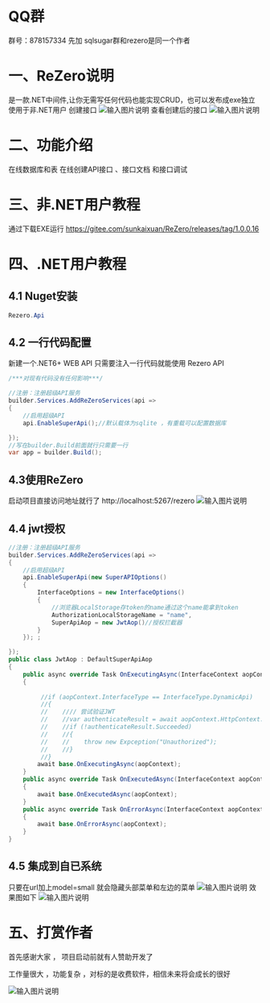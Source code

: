 # QQ群
群号：878157334   先加 sqlsugar群和rezero是同一个作者
# 一、ReZero说明
是一款.NET中间件,让你无需写任何代码也能实现CRUD，也可以发布成exe独立使用于非.NET用户
创建接口
![输入图片说明](READMEIMG/image1.png)
查看创建后的接口
![输入图片说明](READMEIMG/image5.png)


# 二、功能介绍
在线数据库和表
在线创建API接口 、接口文档 和接口调试

 
# 三、非.NET用户教程
通过下载EXE运行
https://gitee.com/sunkaixuan/ReZero/releases/tag/1.0.0.16


# 四、.NET用户教程

## 4.1 Nuget安装
```cs
Rezero.Api 
``` 
## 4.2 一行代码配置
新建一个.NET6+ WEB API
只需要注入一行代码就能使用 Rezero API

```cs
/***对现有代码没有任何影响***/

//注册：注册超级API服务
builder.Services.AddReZeroServices(api =>
{
    //启用超级API
    api.EnableSuperApi();//默认载体为sqlite ，有重载可以配置数据库

});
//写在builder.Build前面就行只需要一行
var app = builder.Build();

```
## 4.3使用ReZero
启动项目直接访问地址就行了
http://localhost:5267/rezero 
![输入图片说明](READMEIMG/image8.png)

## 4.4 jwt授权

```cs
//注册：注册超级API服务
builder.Services.AddReZeroServices(api =>
{
    //启用超级API
    api.EnableSuperApi(new SuperAPIOptions()
    { 
        InterfaceOptions = new InterfaceOptions()
        {
            //浏览器LocalStorage存token的name通过这个name能拿到token 
            AuthorizationLocalStorageName = "name",
            SuperApiAop = new JwtAop()//授权拦截器
        }
    }); ;

});
public class JwtAop : DefaultSuperApiAop
{
    public async override Task OnExecutingAsync(InterfaceContext aopContext)
    {
       
         //if (aopContext.InterfaceType == InterfaceType.DynamicApi)
         //{
         //    //// 尝试验证JWT  
         //    //var authenticateResult = await aopContext.HttpContext.AuthenticateAsync(JwtBearerDefaults.AuthenticationScheme);
         //    //if (!authenticateResult.Succeeded)
         //    //{ 
         //    //    throw new Expception("Unauthorized"); 
         //    //}
         //}
        await base.OnExecutingAsync(aopContext);
    }
    public async override Task OnExecutedAsync(InterfaceContext aopContext)
    {
        await base.OnExecutedAsync(aopContext);
    }
    public async override Task OnErrorAsync(InterfaceContext aopContext)
    {
        await base.OnErrorAsync(aopContext);
    }
}

```
## 4.5 集成到自已系统
只要在url加上model=small 就会隐藏头部菜单和左边的菜单
![输入图片说明](READMEIMG/image10.png)
效果图如下
![输入图片说明](READMEIMG/image9.png)
# 五、打赏作者

首先感谢大家 ， 项目启动前就有人赞助开发了 

工作量很大 ，功能复杂 ，对标的是收费软件，相信未来将会成长的很好

![输入图片说明](READMEIMG/image6.png)
